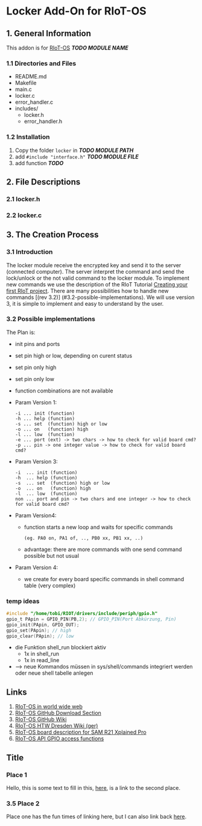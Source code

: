 # Locker Add-On for RIoT-OS

## 1. General Information

This addon is for [RIoT-OS][1] _**TODO MODULE NAME**_

### 1.1 Directories and Files

* README.md
* Makefile
* main.c
* locker.c
* error_handler.c
* includes/
  * locker.h
  * error_handler.h

### 1.2 Installation

1. Copy the folder `locker` in _**TODO MODULE PATH**_
1. add `#include "interface.h"` _**TODO MODULE FILE**_
1. add function _**TODO**_

## 2. File Descriptions

### 2.1 locker.h

### 2.2 locker.c

## 3. The Creation Process

### 3.1 Introduction

The locker module receive the encrypted key and send it to the server (connected computer). The server interpret the command and send the lock/unlock or the not valid command to the locker module.
To implement new commands we use the description of the RIoT Tutorial [Creating your first RIoT project][2]. There are many possibilities how to handle new commands [(rev 3.2)] (#3.2-possible-implementations). We will use version 3, it is simple to implement and easy to understand by the user.


### 3.2 Possible implementations

The Plan is:

* init pins and ports
* set pin high or low, depending on curent status
* set pin only high
* set pin only low
* function combinations are not available
* Param Version 1:

      -i ... init (function)
      -h ... help (function)
      -s ... set  (function) high or low
      -o ... on   (function) high
      -l ... low  (function)
      -e ... port (ext) -> two chars -> how to check for valid board cmd?
      -p ... pin -> one integer value -> how to check for valid board cmd?

* Param Version 3:

      -i  ... init (function)
      -h  ... help (function)
      -s  ... set  (function) high or low
      -o  ... on   (function) high
      -l  ... low  (function)
      non ... port and pin -> two chars and one integer -> how to check for valid board cmd?

* Param Version4:
  * function starts a new loop and waits for specific commands

        (eg. PA0 on, PA1 of, .., PB0 xx, PB1 xx, ..)

  * advantage: there are more commands with one send command possible but not usual
* Param Version 4:
  * we create for every board specific commands in shell command table (very complex)

### temp ideas

```c
#include "/home/tobi/RIOT/drivers/include/periph/gpio.h"
gpio_t PApin = GPIO_PIN(PB,2); // GPIO_PIN(Port Abkürzung, Pin)
gpio_init(PApin, GPIO_OUT);
gpio_set(PApin); // high
gpio_clear(PApin); // low
```

* die Funktion shell_run blockiert aktiv
  * 1x in shell_run
  * 1x in read_line
* --> neue Kommandos müssen in sys/shell/commands integriert werden oder neue shell tabelle anlegen

## Links

1. [RIoT-OS in world wide web](https://riot-os.org/ "RIoT Homepage")
1. [RIoT-OS GitHub Download Section](https://github.com/RIOT-OS "RIoT Download")
1. [RIoT-OS GitHub Wiki](https://github.com/RIOT-OS/RIOT/wiki "RIoT official wiki")
1. [RIoT-OS HTW Dresden Wiki (ger)](https://www2.htw-dresden.de/~wiki_sn/index.php/RIOT "RIoT HTW Dresden Wiki (ger)")
1. [RIoT-OS board description for SAM R21 Xplained Pro](https://github.com/RIOT-OS/RIOT/wiki/Board:-Samr21-xpro "RIoT  board description for SAM R21 Xplained Pro")
1. [RIoT-OS API GPIO access functions](http://riot-os.org/api/group__drivers__periph__gpio.html "RIoT API GPIO access functions")

[1]: https://riot-os.org/ "RIoT Homepage"
[2]: https://github.com/RIOT-OS/RIOT/wiki/Creating-your-first-RIOT-project "RIoT Tutorial for implementation of new shell commands"

## Title

### Place 1

Hello, this is some text to fill in this, [here](#place-2), is a link to the second place.

### 3.5 Place 2

Place one has the fun times of linking here, but I can also link back [here](#place-1).
